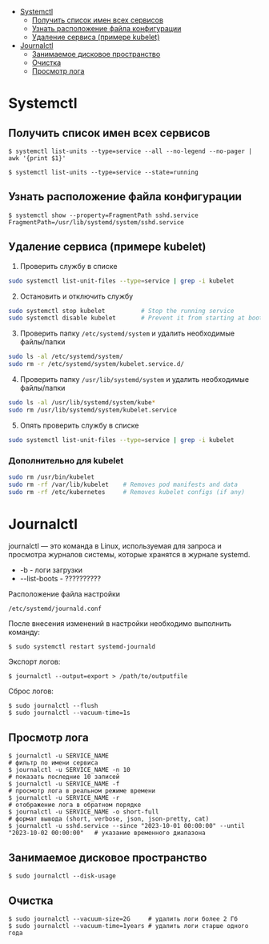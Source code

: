 * [Systemctl](#systemctl)
  * [Получить список имен всех сервисов]()
  * [Узнать расположение файла конфигурации]()
  * [Удаление сервиса (примере kubelet)]()
* [Journalctl](#journalctl)
  * [Занимаемое дисковое пространство](#занимаемое-дисковое-пространство)
  * [Очистка](#очистка)
  * [Просмотр лога](#просмотр-лога)

# Systemctl
## Получить список имен всех сервисов
```shell
$ systemctl list-units --type=service --all --no-legend --no-pager | awk '{print $1}'
```
```
$ systemctl list-units --type=service --state=running
```

## Узнать расположение файла конфигурации
```shell
$ systemctl show --property=FragmentPath sshd.service
FragmentPath=/usr/lib/systemd/system/sshd.service
```

## Удаление сервиса (примере kubelet)
1. Проверить службу в списке
```bash
sudo systemctl list-unit-files --type=service | grep -i kubelet
```
2. Остановить и отключить службу
```bash
sudo systemctl stop kubelet          # Stop the running service
sudo systemctl disable kubelet       # Prevent it from starting at boot
```
3. Проверить папку `/etc/systemd/system` и удалить необходимые файлы/папки
```bash
sudo ls -al /etc/systemd/system/
sudo rm -r /etc/systemd/system/kubelet.service.d/
```
4. Проверить папку `/usr/lib/systemd/system` и удалить необходимые файлы/папки
```bash
sudo ls -al /usr/lib/systemd/system/kube*
sudo rm /usr/lib/systemd/system/kubelet.service
```
5. Опять проверить службу в списке
```bash
sudo systemctl list-unit-files --type=service | grep -i kubelet
```
### Дополнительно для kubelet
```bash
sudo rm /usr/bin/kubelet
sudo rm -rf /var/lib/kubelet    # Removes pod manifests and data
sudo rm -rf /etc/kubernetes     # Removes kubelet configs (if any)
```

# Journalctl
journalctl — это команда в Linux, используемая для запроса и просмотра журналов системы, которые хранятся в журнале systemd. 

* -b - логи загрузки
* --list-boots - ??????????

Расположение файла настройки
```
/etc/systemd/journald.conf
```

После внесения изменений в настройки необходимо выполнить команду:
```
$ sudo systemctl restart systemd-journald
```

Экспорт логов:
```
$ journalctl --output=export > /path/to/outputfile
```

Сброс логов:
```
$ sudo journalctl --flush
$ sudo journalctl --vacuum-time=1s
```

## Просмотр лога
```
$ journalctl -u SERVICE_NAME                                                               # фильтр по имени сервиса
$ journalctl -u SERVICE_NAME -n 10                                                         # показать последние 10 записей
$ journalctl -u SERVICE_NAME -f                                                            # просмотр лога в реальном режиме времени
$ journalctl -u SERVICE_NAME -r                                                            # отображение лога в обратном порядке
$ journalctl -u SERVICE_NAME -o short-full                                                 # формат вывода (short, verbose, json, json-pretty, cat)
$ journalctl -u sshd.service --since "2023-10-01 00:00:00" --until "2023-10-02 00:00:00"   # указание временного диапазона
```

## Занимаемое дисковое пространство
```
$ sudo journalctl --disk-usage
```

## Очистка
```
$ sudo journalctl --vacuum-size=2G     # удалить логи более 2 Гб
$ sudo journalctl --vacuum-time=1years # удалить логи старше одного года
```
